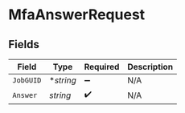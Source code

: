 # MfaAnswerRequest


## Fields

| Field              | Type               | Required           | Description        |
| ------------------ | ------------------ | ------------------ | ------------------ |
| `JobGUID`          | **string*          | :heavy_minus_sign: | N/A                |
| `Answer`           | *string*           | :heavy_check_mark: | N/A                |